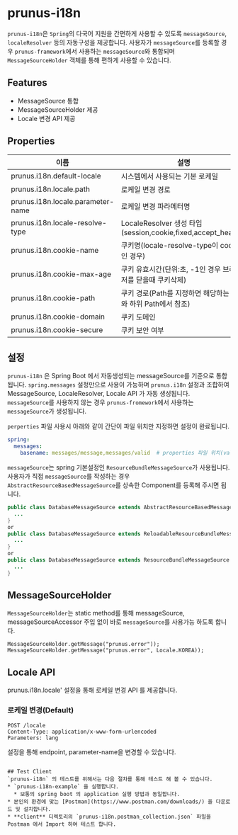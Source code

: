 # prunus-i18n
`prunus-i18n`은 `Spring`의 다국어 지원을 간편하게 사용할 수 있도록 `messageSource`, `localeResolver` 등의 자동구성을 제공합니다.
사용자가 `messageSource`를 등록할 경우 `prunus-framework`에서 사용하는 `messageSource`와 통합되며
`MessageSourceHolder` 객체를 통해 편하게 사용할 수 있습니다.

## Features
* MessageSource 통합
* MessageSourceHolder 제공
* Locale 변경 API 제공

## Properties
|이름|설명|기본값|
|---|---|---|
|prunus.i18n.default-locale|시스템에서 사용되는 기본 로케일|ko|
|prunus.i18n.locale.path|로케일 변경 경로|/locale|
|prunus.i18n.locale.parameter-name|로케일 변경 파라메터명|lang|
|prunus.i18n.locale-resolve-type|LocaleResolver 생성 타입(session,cookie,fixed,accept_header)|session|
|prunus.i18n.cookie-name|쿠키명(locale-resolve-type이 cookie인 경우)|prunus.LOCALE|
|prunus.i18n.cookie-max-age|쿠키 유효시간(단위:초, -1인 경우 브라우저를 닫을때 쿠키삭제)|-1|
|prunus.i18n.cookie-path|쿠키 경로(Path를 지정하면 해당하는 Path와 하위 Path에서 참조)|/|
|prunus.i18n.cookie-domain|쿠키 도메인||
|prunus.i18n.cookie-secure|쿠키 보안 여부|false|

## 설정
`prunus-i18n` 은 Spring Boot 에서 자동생성되는 messageSource를 기준으로 통합됩니다.
`spring.messages` 설정만으로 사용이 가능하며 `prunus.i18n` 설정과 조합하여
MessageSource, LocaleResolver, Locale API 가 자동 생성됩니다.
`messageSource`를 사용하지 않는 경우 `prunus-fromework`에서 사용하는 `messageSource`가 생성됩니다.

`perperties` 파일 사용시 아래와 같이 간단이 파일 위치만 지정하면 설정이 완료됩니다.
```yaml
spring:
  messages:
    basename: messages/message,messages/valid  # properties 파일 위치(validation 파일 포함)
```
`messageSource`는 spring 기본설정인 `ResourceBundleMessageSource`가 사용됩니다.
사용자가 직접 `messageSource`를 작성하는 경우 `AbstractResourceBasedMessageSource`를 상속한
Component를 등록해 주시면 됩니다.
```java
public class DatabaseMessageSource extends AbstractResourceBasedMessageSource {
  ...
}
or
public class DatabaseMessageSource extends ReloadableResourceBundleMessageSource {
  ...
}
or
public class DatabaseMessageSource extends ResourceBundleMessageSource {
  ...
}
```

## MessageSourceHolder
`MessageSourceHolder`는 static method를 통해 messageSource, messageSourceAccessor 주입 없이
바로 `messageSource`를 사용가능 하도록 합니다.
```
MessageSourceHolder.getMessage("prunus.error"));
MessageSourceHolder.getMessage("prunus.error", Locale.KOREA));
```

## Locale API
prunus.i18n.locale' 설정을 통해 로케일 변경 API 를 제공합니다.
### 로케일 변경(Default)
```http request
POST /locale
Content-Type: application/x-www-form-urlencoded
Parameters: lang
```
설정을 통해 endpoint, parameter-name을 변경할 수 있습니다.
```

## Test Client
`prunus-i18n` 의 테스트를 위해서는 다음 절차를 통해 테스트 해 볼 수 있습니다.
* `prunus-i18n-example` 을 실행합니다.
  * 보통의 spring boot 의 application 실행 방법과 동일합니다. 
* 본인의 환경에 맞는 [Postman](https://www.postman.com/downloads/) 을 다운로드 및 설치합니다.
* **client** 디렉토리의 `prunus-i18n.postman_collection.json` 파일을 Postman 에서 Import 하여 테스트 합니다.